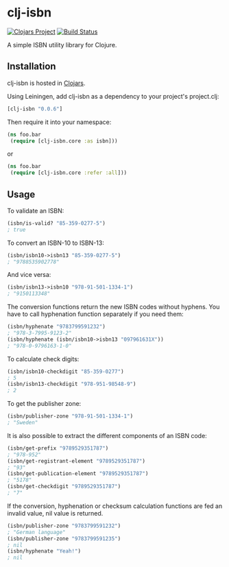 # clj-isbn

[![Clojars Project](https://img.shields.io/clojars/v/clj-isbn.svg)](https://clojars.org/clj-isbn)
[![Build Status](https://travis-ci.org/tvirolai/clj-isbn.svg?branch=master)](https://travis-ci.org/tvirolai/clj-isbn)

A simple ISBN utility library for Clojure.

## Installation

clj-isbn is hosted in [Clojars](https://clojars.org/clj-isbn).

Using Leiningen, add clj-isbn as a dependency to your project's project.clj:

```clojure
[clj-isbn "0.0.6"]
```

Then require it into your namespace:

```clojure
(ns foo.bar
 (require [clj-isbn.core :as isbn]))
```

or

```clojure
(ns foo.bar
 (require [clj-isbn.core :refer :all]))
```

## Usage

To validate an ISBN:

```clojure
(isbn/is-valid? "85-359-0277-5")
; true
```

To convert an ISBN-10 to ISBN-13:

```clojure
(isbn/isbn10->isbn13 "85-359-0277-5")
; "9788535902778"
```

And vice versa:

```clojure
(isbn/isbn13->isbn10 "978-91-501-1334-1")
; "9150113348"
```

The conversion functions return the new ISBN codes without hyphens. You have to call hyphenation function separately if you need them:

```clojure
(isbn/hyphenate "9783799591232")
; "978-3-7995-9123-2"
(isbn/hyphenate (isbn/isbn10->isbn13 "097961631X"))
; "978-0-9796163-1-0"
```

To calculate check digits:

```clojure
(isbn/isbn10-checkdigit "85-359-0277")
; 5
(isbn/isbn13-checkdigit "978-951-98548-9")
; 2
```

To get the publisher zone:

```clojure
(isbn/publisher-zone "978-91-501-1334-1")
; "Sweden"
```

It is also possible to extract the different components of an ISBN code:

```clojure
(isbn/get-prefix "9789529351787")
; "978-952"
(isbn/get-registrant-element "9789529351787")
; "93"
(isbn/get-publication-element "9789529351787")
; "5178"
(isbn/get-checkdigit "9789529351787")
; "7"
```

If the conversion, hyphenation or checksum calculation functions are fed an invalid value, nil value is returned.

```clojure
(isbn/publisher-zone "9783799591232")
; "German language"
(isbn/publisher-zone "9783799591235")
; nil
(isbn/hyphenate "Yeah!")
; nil
```
